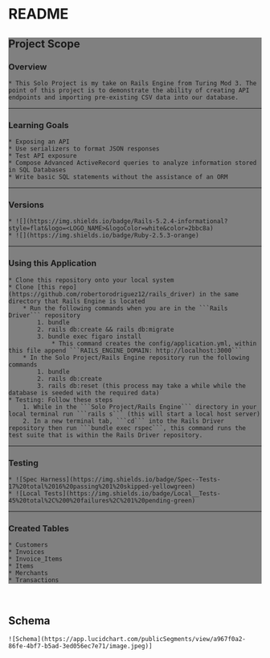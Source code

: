 # README

<div style="background: grey;">

## Project Scope

### Overview
    * This Solo Project is my take on Rails Engine from Turing Mod 3. The point of this project is to demonstrate the ability of creating API endpoints and importing pre-existing CSV data into our database. 
---

### Learning Goals
    * Exposing an API
    * Use serializers to format JSON responses
    * Test API exposure
    * Compose Advanced ActiveRecord queries to analyze information stored in SQL Databases
    * Write basic SQL statements without the assistance of an ORM
 ---

### Versions
    * ![](https://img.shields.io/badge/Rails-5.2.4-informational?style=flat&logo=<LOGO_NAME>&logoColor=white&color=2bbc8a)
    * ![](https://img.shields.io/badge/Ruby-2.5.3-orange)
---

### Using this Application
    * Clone this repository onto your local system
    * Clone [this repo](https://github.com/robertorodriguez12/rails_driver) in the same directory that Rails Engine is located
        * Run the following commands when you are in the ```Rails Driver``` repository
            1. bundle
            2. rails db:create && rails db:migrate
            3. bundle exec figaro install
                * This command creates the config/application.yml, within this file append ```RAILS_ENGINE_DOMAIN: http://localhost:3000```
        * In the Solo Project/Rails Engine repository run the following commands
            1. bundle
            2. rails db:create
            3. rails db:reset (this process may take a while while the database is seeded with the required data)
    * Testing: Follow these steps
        1. While in the ```Solo Project/Rails Engine``` directory in your local terminal run ```rails s``` (this will start a local host server)
        2. In a new terminal tab, ```cd``` into the Rails Driver repository then run ```bundle exec rspec```, this command runs the test suite that is within the Rails Driver repository. 
---
### Testing
    * ![Spec Harness](https://img.shields.io/badge/Spec--Tests-17%20total%2016%20passing%201%20skipped-yellowgreen)
    * ![Local Tests](https://img.shields.io/badge/Local__Tests-45%20total%2C%200%20failures%2C%201%20pending-green)
---
### Created Tables
    * Customers
    * Invoices
    * Invoice_Items
    * Items
    * Merchants
    * Transactions

</div>
<br>

## Schema

    ![Schema](https://app.lucidchart.com/publicSegments/view/a967f0a2-86fe-4bf7-b5ad-3ed056ec7e71/image.jpeg)]



